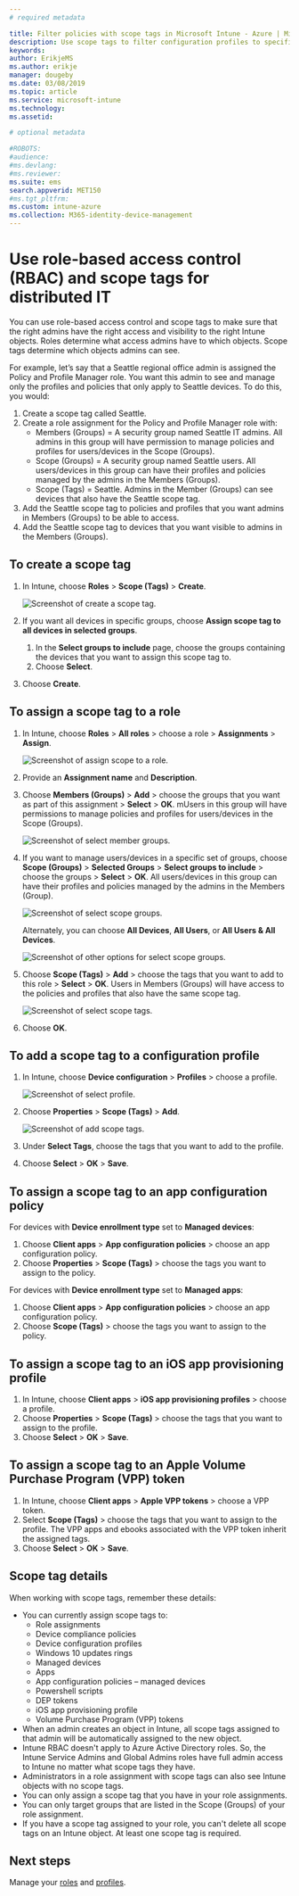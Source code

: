 ```yaml
---
# required metadata

title: Filter policies with scope tags in Microsoft Intune - Azure | Microsoft Docs
description: Use scope tags to filter configuration profiles to specific roles.
keywords:
author: ErikjeMS
ms.author: erikje
manager: dougeby
ms.date: 03/08/2019
ms.topic: article
ms.service: microsoft-intune
ms.technology:
ms.assetid: 

# optional metadata

#ROBOTS:
#audience:
#ms.devlang:
#ms.reviewer:
ms.suite: ems
search.appverid: MET150
#ms.tgt_pltfrm:
ms.custom: intune-azure
ms.collection: M365-identity-device-management
---
```


# Use role-based access control (RBAC) and scope tags for distributed IT

You can use role-based access control and scope tags to make sure that the right admins have the right access and visibility to the right Intune objects. Roles determine what access admins have to which objects. Scope tags determine which objects admins can see.

For example, let’s say that a Seattle regional office admin is assigned the Policy and Profile Manager role. You want this admin to see and manage only the profiles and policies that only apply to Seattle devices. To do this, you would:

1. Create a scope tag called Seattle.
2. Create a role assignment for the Policy and Profile Manager role with: 
    - Members (Groups) = A security group named Seattle IT admins. All admins in this group will have  permission to manage policies and profiles for users/devices in the Scope (Groups).
    - Scope (Groups) = A security group named Seattle users. All users/devices in this group can have their profiles and policies managed by the admins in the Members (Groups). 
    - Scope (Tags) = Seattle. Admins in the Member (Groups) can see devices that also have the Seattle scope tag.
3. Add the Seattle scope tag to policies and profiles that you want admins in Members (Groups) to be able to access.
4. Add the Seattle scope tag to devices that you want visible to admins in the Members (Groups). 

## To create a scope tag

1. In Intune, choose **Roles** > **Scope (Tags)** > **Create**.

    ![Screenshot of create a scope tag.](./media/scope-tags/create-scope-tag.png)

3. If you want all devices in specific groups, choose **Assign scope tag to all devices in selected groups**.
    1. In the **Select groups to include** page, choose the groups containing the devices that you want to assign this scope tag to.
    2. Choose **Select**.
4. Choose **Create**.

## To assign a scope tag to a role

1. In Intune, choose **Roles** > **All roles** > choose a role > **Assignments** > **Assign**.

    ![Screenshot of assign scope to a role.](./media/scope-tags/assign-scope-to-role.png)

2. Provide an **Assignment name** and **Description**.
3. Choose **Members (Groups)** > **Add** > choose the groups that you want as part of this assignment > **Select** > **OK**. mUsers in this group will have permissions to manage policies and profiles for users/devices in the Scope (Groups).

    ![Screenshot of select member groups.](./media/scope-tags/select-member-groups.png)

4. If you want to manage users/devices in a specific set of groups, choose **Scope (Groups)** > **Selected Groups** > **Select groups to include** > choose the groups > **Select** > **OK**. All users/devices in this group can have their profiles and policies managed by the admins in the Members (Group).

    ![Screenshot of select scope groups.](./media/scope-tags/select-scope-groups.png)

    Alternately, you can choose **All Devices**, **All Users**, or **All Users & All Devices**.

    ![Screenshot of other options for select scope groups.](./media/scope-tags/scope-group-other-options.png)
    
5. Choose **Scope (Tags)** > **Add** > choose the tags that you want to add to this role > **Select** > **OK**. Users in Members (Groups) will have access to the policies and profiles that also have the same scope tag.

    ![Screenshot of select scope tags.](./media/scope-tags/select-scope-tags.png)

6. Choose **OK**. 

## To add a scope tag to a configuration profile
1. In Intune, choose **Device configuration** > **Profiles** > choose a profile.

    ![Screenshot of select profile.](./media/scope-tags/choose-profile.png)

2. Choose **Properties** > **Scope (Tags)** > **Add**.

    ![Screenshot of add scope tags.](./media/scope-tags/add-scope-tags.png)

3. Under **Select Tags**, choose the tags that you want to add to the profile.
4. Choose **Select** > **OK** > **Save**.

## To assign a scope tag to an app configuration policy
For devices with **Device enrollment type** set to **Managed devices**:
1. Choose **Client apps** > **App configuration policies** > choose an app configuration policy.
2. Choose **Properties** > **Scope (Tags)** > choose the tags you want to assign to the policy.

For devices with **Device enrollment type** set to **Managed apps**:
1. Choose **Client apps** > **App configuration policies** > choose an app configuration policy.
2. Choose **Scope (Tags)** > choose the tags you want to assign to the policy.

## To assign a scope tag to an iOS app provisioning profile
1. In Intune, choose **Client apps** > **iOS app provisioning profiles** > choose a profile.
2. Choose **Properties** > **Scope (Tags)** > choose the tags that you want to assign to the profile.
3. Choose **Select** > **OK** > **Save**.

## To assign a scope tag to an Apple Volume Purchase Program (VPP) token
1. In Intune, choose **Client apps** > **Apple VPP tokens** > choose a VPP token.
2. Select **Scope (Tags)** > choose the tags that you want to assign to the profile. The VPP apps and ebooks associated with the VPP token inherit the assigned tags.
3. Choose **Select** > **OK** > **Save**.

## Scope tag details
When working with scope tags, remember these details:

- You can currently assign scope tags to:
  - Role assignments
  - Device compliance policies
  - Device configuration profiles
  - Windows 10 updates rings
  - Managed devices
  - Apps
  - App configuration policies – managed devices
  - Powershell scripts
  - DEP tokens
  - iOS app provisioning profile
  - Volume Purchase Program (VPP) tokens
- When an admin creates an object in Intune, all scope tags assigned to that admin will be automatically assigned to the new object.
- Intune RBAC doesn't apply to Azure Active Directory roles. So, the Intune Service Admins and Global Admins roles have full admin access to Intune no matter what scope tags they have.
- Administrators in a role assignment with scope tags can also see Intune objects with no scope tags.
- You can only assign a scope tag that you have in your role assignments.
- You can only target groups that are listed in the Scope (Groups) of your role assignment.
- If you have a scope tag assigned to your role, you can't delete all scope tags on an Intune object. At least one scope tag is required.

## Next steps

Manage your [roles](role-based-access-control.md) and [profiles](device-profile-assign.md).
